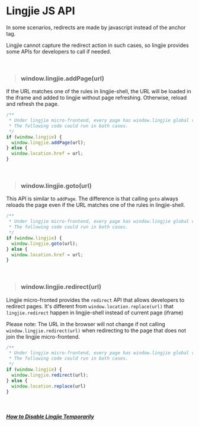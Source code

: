 # Lingjie JS API

In some scenarios, redirects are made by javascript instead of the anchor tag.

Lingjie cannot capture the redirect action in such cases, so lingjie provides some APIs for developers to call if needed.

&nbsp;

> ### window.lingjie.addPage(url)

If the URL matches one of the rules in lingjie-shell, the URL will be loaded in the iframe and added to lingjie without page refreshing. Otherwise, reload and refresh the page.

```ts
/**
 * Under lingjie micro-frontend, every page has window.lingjie global variable.
 * The following code could run in both cases.
 */
if (window.lingjie) {
  window.lingjie.addPage(url);
} else {
  window.location.href = url;
}
```

&nbsp;

> ### window.lingjie.goto(url)

This API is similar to `addPage`. The difference is that calling `goto` always reloads the page even if the URL matches one of the rules in lingjie-shell.

```ts
/**
 * Under lingjie micro-frontend, every page has window.lingjie global variable
 * The following code could run in both cases.
 */
if (window.lingjie) {
  window.lingjie.goto(url);
} else {
  window.location.href = url;
}
```

&nbsp;

> ### window.lingjie.redirect(url)

Lingjie micro-fronted provides the `redirect` API that allows developers to redirect pages. It's different from `window.location.replace(url)` that `lingjie.redirect` happen in lingjie-shell instead of current page (iframe)

Please note: The URL in the browser will not change if not calling `window.lingjie.redirect(url)` when redirecting to the page that does not join the lingjie micro-frontend.


```ts
/**
 * Under lingjie micro-frontend, every page has window.lingjie global variable
 * The following code could run in both cases.
 */
if (window.lingjie) {
  window.lingjie.redirect(url);
} else {
  window.location.replace(url)
}
```

&nbsp;

##### [How to Disable Lingjie Temporarily](/docs/usage.html?title=disable-lingjie-temporarily)